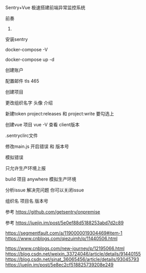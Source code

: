 Sentry+Vue 极速搭建前端异常监控系统

前奏

1.

安装sentry

docker-compose -V

docker-compose up -d

创建账户

配置邮件
tls 465



创建项目

更改组织名字 头像  介绍

新建token
project:releases 和 project:write 要勾选上

创建vue 项目
vue -V 查看 client版本

.sentryclirc文件

修改main.js
开启错误 和 版本号

模拟错误

只允许生产环境上报

build 项目 anywhere  模拟生产环境

分析issue
解决完问题  你可以关闭issue


组织名
项目名
版本号



参考
https://github.com/getsentry/onpremise



参考
https://juejin.im/post/5e0ef88d5188253abd7d2c89

https://segmentfault.com/a/1190000019304469#item-1
https://www.cnblogs.com/qiezuimh/p/11440506.html

https://www.cnblogs.com/new-journey/p/12195066.html
https://blog.csdn.net/weixin_33724046/article/details/91440155
https://blog.csdn.net/sinat_36065456/article/details/93045793
https://juejin.im/post/5e8ec2cf518825739208e249
